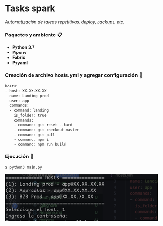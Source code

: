 # Tasks spark

_Automatización de tareas repetitivas. deploy, backups. etc._

### Paquetes y ambiente 📋

* **Python 3.7**
* **Pipenv**
* **Fabric**
* **Pyyaml**


### Creación de archivo hosts.yml y agregar configuración 🔧

```
hosts:
- host: XX.XX.XX.XX
  name: Landing prod
  user: app
  commands:
  - command: landing
    is_folder: true
    commands:
    - command: git reset --hard
    - command: git checkout master
    - command: git pull
    - command: npm i
    - command: npm run build
```
### Ejecución 🔧

```
$ python3 main.py
```

![alt text](https://raw.githubusercontent.com/abelhOrihuela/tasks-spark/master/screen1.png)

